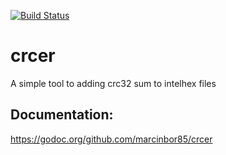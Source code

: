 [![Build Status](https://travis-ci.org/marcinbor85/crcer.svg?branch=master)](https://travis-ci.org/marcinbor85/crcer)
# crcer
A simple tool to adding crc32 sum to intelhex files

## Documentation:
https://godoc.org/github.com/marcinbor85/crcer
